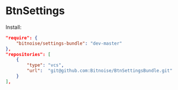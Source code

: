 BtnSettings
===========

Install:
```json
"require": {
    "bitnoise/settings-bundle": "dev-master"
},
"repositories": [
    {
        "type": "vcs",
        "url":  "git@github.com:Bitnoise/BtnSettingsBundle.git"
    }
],
```